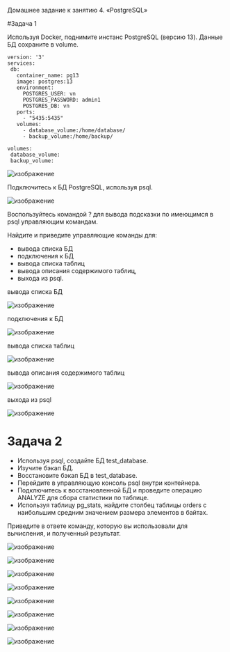 Домашнее задание к занятию 4. «PostgreSQL»

#Задача 1

Используя Docker, поднимите инстанс PostgreSQL (версию 13). Данные БД сохраните в volume.

    version: '3'
    services:
     db:
       container_name: pg13
       image: postgres:13
       environment:
         POSTGRES_USER: vn
         POSTGRES_PASSWORD: admin1
         POSTGRES_DB: vn
       ports:
         - "5435:5435"
       volumes:
         - database_volume:/home/database/
         - backup_volume:/home/backup/
    
    volumes:
     database_volume:
     backup_volume:

![изображение](https://github.com/Vadim-Nazarov/netologi/assets/107613708/fb62d28e-1ade-4676-b415-cb5382890f72)

Подключитесь к БД PostgreSQL, используя psql.

![изображение](https://github.com/Vadim-Nazarov/netologi/assets/107613708/7da84984-fbcb-40b6-8b20-07fc4f3da496)

Воспользуйтесь командой \? для вывода подсказки по имеющимся в psql управляющим командам.

Найдите и приведите управляющие команды для:

   - вывода списка БД
   - подключения к БД
   - вывода списка таблиц
   - вывода описания содержимого таблиц,
   - выхода из psql.


вывода списка БД

![изображение](https://github.com/Vadim-Nazarov/netologi/assets/107613708/b85f44eb-727f-4995-96d2-c32c948ae671)

подключения к БД

![изображение](https://github.com/Vadim-Nazarov/netologi/assets/107613708/e46ae648-9f2a-4306-bd2a-0362732ddbe7)

вывода списка таблиц

![изображение](https://github.com/Vadim-Nazarov/netologi/assets/107613708/0d6f55d1-b73a-470d-b63a-c824acda01ba)

вывода описания содержимого таблиц

![изображение](https://github.com/Vadim-Nazarov/netologi/assets/107613708/c8c407e4-b001-4a11-ac0e-11de0f83a453)

выхода из psql

![изображение](https://github.com/Vadim-Nazarov/netologi/assets/107613708/857d862f-c359-4477-8e4c-dba45c01e0c6)

# Задача 2

- Используя psql, создайте БД test_database.
- Изучите бэкап БД.
- Восстановите бэкап БД в test_database.
- Перейдите в управляющую консоль psql внутри контейнера.
- Подключитесь к восстановленной БД и проведите операцию ANALYZE для сбора статистики по таблице.
- Используя таблицу pg_stats, найдите столбец таблицы orders с наибольшим средним значением размера элементов в байтах.

Приведите в ответе команду, которую вы использовали для вычисления, и полученный результат.

![изображение](https://github.com/Vadim-Nazarov/netologi/assets/107613708/82386adc-d2fd-4ab9-87ca-0aa34b67be84)

![изображение](https://github.com/Vadim-Nazarov/netologi/assets/107613708/a9676434-82f5-4fef-b1a7-d68d4963d97d)

![изображение](https://github.com/Vadim-Nazarov/netologi/assets/107613708/59d63b23-ec0c-4f65-8d72-7a7ef105aa16)

![изображение](https://github.com/Vadim-Nazarov/netologi/assets/107613708/be352fee-d511-422b-83c9-88c3bcbc6c03)

![изображение](https://github.com/Vadim-Nazarov/netologi/assets/107613708/e649b512-37a9-4712-a012-4671b331eda7)

![изображение](https://github.com/Vadim-Nazarov/netologi/assets/107613708/87d189ac-6963-45c5-8d23-bc332da8bdc9)

![изображение](https://github.com/Vadim-Nazarov/netologi/assets/107613708/ae6d807b-24da-41a1-aec4-33e229331986)

![изображение](https://github.com/Vadim-Nazarov/netologi/assets/107613708/5e78f922-e60b-479a-a857-4bfeaaac48f2)











